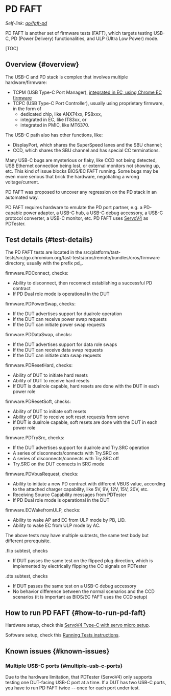 # PD FAFT

_Self-link: [go/faft-pd](https://goto.google.com/faft-pd)_

PD FAFT is another set of firmware tests (FAFT), which targets testing USB-C,
PD (Power Delivery) functionalities, and ULP (Ultra Low Power) mode.

[TOC]

## Overview {#overview}

The USB-C and PD stack is complex that involves multiple hardware/firmware:

*   TCPM (USB Type-C Port Manager),
    [integrated in EC, using Chrome EC firmware](https://chromium.googlesource.com/chromiumos/platform/ec/+/main/docs/usb-c.md)
*   TCPC (USB Type-C Port Controller), usually using proprietary firmware, in
    the form of
    *   dedicated chip, like ANX74xx, PS8xxx,
    *   integrated in EC, like IT83xx, or
    *   integrated in PMIC, like MT6370.

The USB-C path also has other functions, like:

*   DisplayPort, which shares the SuperSpeed lanes and the SBU channel;
*   CCD, which shares the SBU channel and has special CC terminations.

Many USB-C bugs are mysterious or flaky, like CCD not being detected, USB
Ethernet connection being lost, or external monitors not showing up, etc. This
kind of issue blocks BIOS/EC FAFT running. Some bugs may be even more serious
that brick the hardware, negotiating a wrong voltage/current.

PD FAFT was proposed to uncover any regression on the PD stack in an automated
way.

PD FAFT requires hardware to emulate the PD port partner, e.g. a PD-capable
power adapter, a USB-C hub, a USB-C debug accessory, a USB-C protocol converter,
a USB-C monitor, etc. PD FAFT uses
[ServoV4](https://chromium.googlesource.com/chromiumos/third_party/hdctools/+/main/docs/servo_v4.md)
as PDTester.

## Test details {#test-details}

The PD FAFT tests are located in the src/platform/tast-tests/src/go.chromium.org/tast-tests/cros/remote/bundles/cros/firmware
directory, usually with the prefix pd_.

firmware.PDConnect, checks:

*   Ability to disconnect, then reconnect establishing a successful PD contract
*   If PD Dual role mode is operational in the DUT

firmware.PDPowerSwap, checks:

*   If the DUT advertises support for dualrole operation
*   If the DUT can receive power swap requests
*   If the DUT can initiate power swap requests

firmware.PDDataSwap, checks:

*   If the DUT advertises support for data role swaps
*   If the DUT can receive data swap requests
*   If the DUT can initiate data swap requests

firmware.PDResetHard, checks:

*   Ability of DUT to initiate hard resets
*   Ability of DUT to receive hard resets
*   If DUT is dualrole capable, hard resets are done with the DUT in each power
    role

firmware.PDResetSoft, checks:

*   Ability of DUT to initiate soft resets
*   Ability of DUT to receive soft reset requests from servo
*   If DUT is dualrole capable, soft resets are done with the DUT in each power
    role

firmware.PDTrySrc, checks:

*   If the DUT advertises support for dualrole and Try.SRC operation
*   A series of disconnects/connects with Try.SRC on
*   A series of disconnects/connects with Try.SRC off
*   Try.SRC on the DUT connects in SRC mode

firmware.PDVbusRequest, checks:

*   Ability to initiate a new PD contract with different VBUS value, according
    to the attached charger capability, like 5V, 9V, 12V, 15V, 20V, etc.
*   Receiving Source Capability messages from PDTester
*   If PD Dual role mode is operational in the DUT

firmware.ECWakefromULP, checks:

*   Ability to wake AP and EC from ULP mode by PB, LID.
*   Ability to wake EC from ULP mode by AC.

The above tests may have multiple subtests, the same test body but different
prerequisite.

.flip subtest, checks

*   If DUT passes the same test on the flipped plug direction, which is
    implemented by electrically flipping the CC signals on PDTester

.dts subtest, checks

*   If DUT passes the same test on a USB-C debug accessory
*   No behavior difference between the normal scenarios and the CCD scenarios
    (it is important as BIOS/EC FAFT uses the CCD setup)

## How to run PD FAFT {#how-to-run-pd-faft}

Hardware setup, check this
[ServoV4 Type-C with servo micro setup](https://chromium.googlesource.com/chromiumos/third_party/autotest/+/refs/heads/main/docs/faft-how-to-run-doc.md#servov4-typec-micro).

Software setup, check this
[Running Tests instructions](https://chromium.googlesource.com/chromiumos/third_party/autotest/+/refs/heads/main/docs/faft-how-to-run-doc.md#faft-running-tests).

## Known issues {#known-issues}

### Multiple USB-C ports {#multiple-usb-c-ports}

Due to the hardware limitation, that PDTester (ServoV4) only supports testing
one DUT-facing USB-C port at a time. If a DUT has two USB-C ports, you have to
run PD FAFT twice -- once for each port under test.
